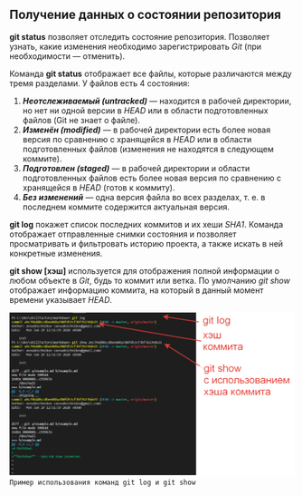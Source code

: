 ## Получение данных о состоянии репозитория

**git status** позволяет отследить состояние репозитория. Позволяет узнать, какие изменения необходимо зарегистрировать *Git* (при необходимости — отменить).

Команда **git status** отображает все файлы, которые различаются между тремя разделами. У файлов есть 4 состояния:

1. ***Неотслеживаемый (untracked)*** — находится в рабочей директории, но нет ни одной версии в *HEAD* или в области подготовленных файлов (Git не знает о файле).
2. ***Изменён (modified)*** — в рабочей директории есть более новая версия по сравнению с хранящейся в *HEAD* или в области подготовленных файлов (изменения не находятся в следующем коммите).
3. ***Подготовлен (staged)*** — в рабочей директории и области подготовленных файлов есть более новая версия по сравнению с хранящейся в *HEAD* (готов к коммиту).
4. ***Без изменений*** — одна версия файла во всех разделах, т. е. в последнем коммите содержится актуальная версия.

**git log** покажет список последних коммитов и их хеши *SHA1*. Команда отображает отправленные снимки состояния и позволяет просматривать и фильтровать историю проекта, а также искать в ней конкретные изменения.

**git show [хэш]** используется для отображения полной информации о любом объекте в *Git*, будь то коммит или ветка. По умолчанию *git show* отображает информацию коммита, на который в данный момент времени указывает *HEAD*.

![](/assets/PHP.5.6.4.png) `Пример использования команд git log и git show`